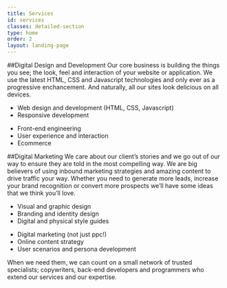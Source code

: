 ```yaml
---
title: Services
id: services
classes: detailed-section
type: home
order: 2
layout: landing-page
---
```


##Digital Design and Development
Our core business is building the things you see; the look, feel and interaction of your website or application. We use the latest HTML, CSS and Javascript technologies and only ever as a progressive enchancement. And naturally, all our sites look delicious on all devices.

<div class="cleared">
    <div class="col-2">
        <ul>
            <li>Web design and development (HTML, CSS, Javascript)</li>
            <li>Responsive development</li>
        </ul>
    </div>
    <div class="col-2">
        <ul>
            <li>Front-end engineering</li>
            <li>User experience and interaction</li>
            <li>Ecommerce</li>
        </ul>
    </div>
</div>

##Digital Marketing
We care about our client’s stories and we go out of our way to ensure they are told in the most compelling way. We are big believers of using inbound marketing strategies and amazing content to drive traffic your way. Whether you need to generate more leads, increase your brand recognition or convert more prospects we’ll have some ideas that we think you’ll love.

<div class="cleared">
    <div class="col-2">
        <ul>
            <li>Visual and graphic design</li>
            <li>Branding and identity design</li>
            <li>Digital and physical style guides</li>
        </ul>
    </div>
    <div class="col-2">
        <ul>
            <li>Digital marketing (not just ppc!)</li>
            <li>Online content strategy</li>
            <li>User scenarios and persona development</li>
        </ul>
    </div>
</div>

When we need them, we can count on a small network of trusted specialists; copywriters, back-end developers and programmers who extend our services and our expertise.
